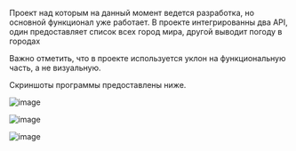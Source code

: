 Проект над которым на данный момент ведется разработка, но основной функционал уже работает. В проекте интегрированны два API, один предоставляет список всех город мира, другой выводит погоду в городах

Важно отметить, что в проекте используется уклон на функциональную часть, а не визуальную.

Скриншоты программы предоставлены ниже.

![image](https://github.com/VladislavAkhmatov/weatherApp/assets/73456169/67df331f-3445-4fdc-a496-ae970d7f2ef4)


![image](https://github.com/VladislavAkhmatov/weatherApp/assets/73456169/32afd67b-a23e-499c-948b-e1b3a4b3349d)


![image](https://github.com/VladislavAkhmatov/weatherApp/assets/73456169/d57d1219-4631-4b65-906b-7efb2afcd875)






